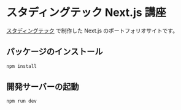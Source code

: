 # スタディングテック Next.js 講座

[スタディングテック](https://studying.jp/tech/) で制作した Next.js のポートフォリオサイトです。

## パッケージのインストール

```sh
npm install
```

## 開発サーバーの起動

```sh
npm run dev
```
